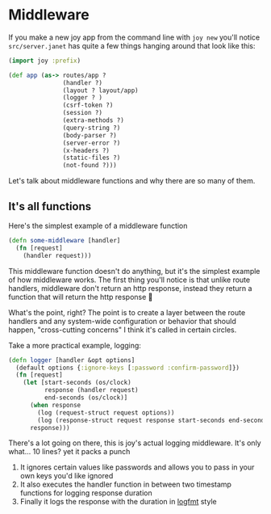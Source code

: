 # Middleware

If you make a new joy app from the command line with `joy new` you'll notice `src/server.janet` has quite a few things hanging around that look like this:

```clojure
(import joy :prefix)

(def app (as-> routes/app ?
               (handler ?)
               (layout ? layout/app)
               (logger ? )
               (csrf-token ?)
               (session ?)
               (extra-methods ?)
               (query-string ?)
               (body-parser ?)
               (server-error ?)
               (x-headers ?)
               (static-files ?)
               (not-found ?)))
```

Let's talk about middleware functions and why there are so many of them.

## It's all functions

Here's the simplest example of a middleware function

```clojure
(defn some-middleware [handler]
  (fn [request]
    (handler request)))
```

This middleware function doesn't do anything, but it's the simplest example of how middleware works.
The first thing you'll notice is that unlike route handlers, middleware don't return an http response, instead they return a function that will return the http response 🤯

What's the point, right? The point is to create a layer between the route handlers and any system-wide configuration or behavior that should happen, "cross-cutting concerns" I think it's called in certain circles.

Take a more practical example, logging:

```clojure
(defn logger [handler &opt options]
  (default options {:ignore-keys [:password :confirm-password]})
  (fn [request]
    (let [start-seconds (os/clock)
          response (handler request)
          end-seconds (os/clock)]
      (when response
        (log (request-struct request options))
        (log (response-struct request response start-seconds end-seconds)))
      response)))
```

There's a lot going on there, this is joy's actual logging middleware. It's only what... 10 lines? yet it packs a punch

1. It ignores certain values like passwords and allows you to pass in your own keys you'd like ignored
2. It also executes the handler function in between two timestamp functions for logging response duration
3. Finally it logs the response with the duration in [logfmt](https://www.brandur.org/logfmt) style
